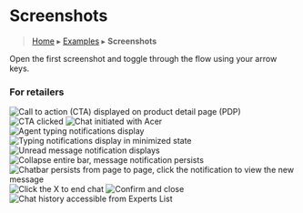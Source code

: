Screenshots
===========

> [Home](index.md) ▸ [Examples](index.md#Examples) ▸ **Screenshots**

Open the first screenshot and toggle through the flow using your arrow keys.

### For retailers

![](/chatbar/assets/screens/screen01.png "Call to action (CTA) displayed on product detail page (PDP)")
![](/chatbar/assets/screens/screen02.png "CTA clicked")
![](/chatbar/assets/screens/screen03.png "Chat initiated with Acer")
![](/chatbar/assets/screens/screen04.png "Agent typing notifications display")
![](/chatbar/assets/screens/screen05.png "Typing notifications display in minimized state")
![](/chatbar/assets/screens/screen06.png "Unread message notification displays")
![](/chatbar/assets/screens/screen07.png "Collapse entire bar, message notification persists")
![](/chatbar/assets/screens/screen08.png "Chatbar persists from page to page, click the notification to view the new message")
![](/chatbar/assets/screens/screen09.png "Click the X to end chat")
![](/chatbar/assets/screens/screen10.png "Confirm and close")
![](/chatbar/assets/screens/screen11.png "Chat history accessible from Experts List")
